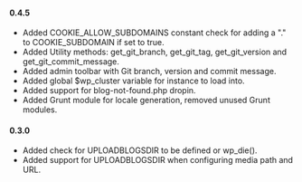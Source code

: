 #### 0.4.5
* Added COOKIE_ALLOW_SUBDOMAINS constant check for adding a "." to COOKIE_SUBDOMAIN if set to true.
* Added Utility methods: get_git_branch, get_git_tag, get_git_version and get_git_commit_message.
* Added admin toolbar with Git branch, version and commit message.
* Added global $wp_cluster variable for instance to load into.
* Added support for blog-not-found.php dropin.
* Added Grunt module for locale generation, removed unused Grunt modules.

#### 0.3.0
* Added check for UPLOADBLOGSDIR to be defined or wp_die().
* Added support for UPLOADBLOGSDIR when configuring media path and URL.
